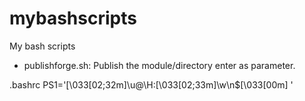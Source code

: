 # mybashscripts
My bash scripts

  - publishforge.sh: Publish the module/directory enter as parameter.

.bashrc
  PS1='\[\033[02;32m\]\u@\H:\[\033[02;33m\]\w\n\$\[\033[00m\] '


